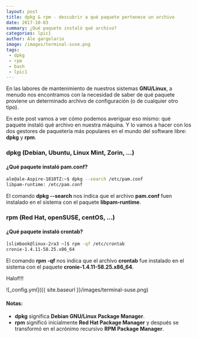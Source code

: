 ```yaml
---
layout: post
title: dpkg & rpm - descubrir a qué paquete pertenece un archivo
date: 2017-10-03
summary: ¿Qué paquete instaló qué archivo?
categories: lpic1
author: Ale gargolario
image: /images/terminal-suse.png
tags:
 - dpkg
 - rpm
 - bash
 - lpic1
---
```


En las labores de mantenimiento de nuestros sistemas **GNU/Linux**, a menudo nos encontramos con la necesidad de saber
de qué paquete proviene un determinado archivo de configuración (o de cualquier otro tipo).

En este post vamos a ver cómo podemos averiguar eso mismo: qué paquete instaló qué archivo en nuestra máquina. Y lo vamos
a hacer con los dos gestores de paquetería más populares en el mundo del software libre: **dpkg** y **rpm**.

### dpkg (Debian, Ubuntu, Linux Mint, Zorin, ...)
#### ¿Qué paquete instaló pam.conf?
```bash
ale@ale-Aspire-1810TZ:~$ dpkg --search /etc/pam.conf 
libpam-runtime: /etc/pam.conf
```
El comando **dpkg --search** nos indica que el archivo **pam.conf** fuen instalado en el sistema con el paquete **libpam-runtime**. 

### rpm (Red Hat, openSUSE, centOS, ...)
#### ¿Qué paquete instaló crontab?
```bash
[slimbook@linux-2ra3 ~]$ rpm -qf /etc/crontab 
cronie-1.4.11-58.25.x86_64
```
El comando **rpm -qf** nos indica que el archivo **crontab** fue instalado en el sistema con el paquete **cronie-1.4.11-58.25.x86_64**. 

Halof!!!


![_config.yml]({{ site.baseurl }}/images/terminal-suse.png)

#### Notas:
+ **dpkg** significa **Debian GNU/Linux Package Manager**.
+ **rpm** significó inicialmente **Red Hat Package Manager** y después se transformó en el acrónimo recursivo
**RPM Package Manager**.
